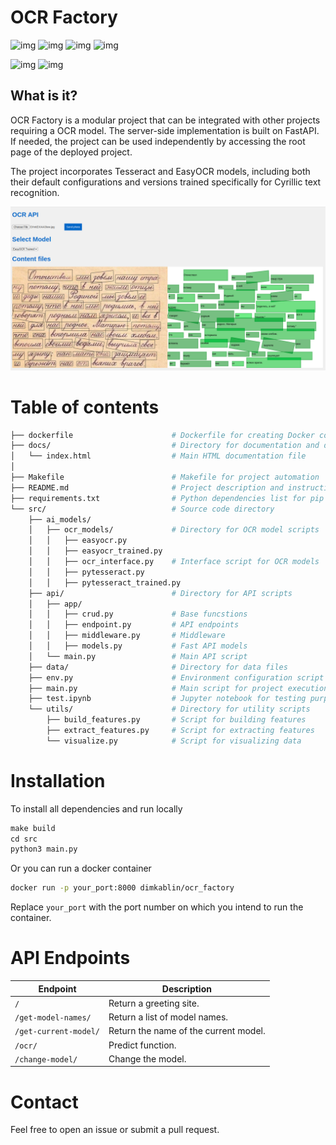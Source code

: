 # OCR Factory

![img](
    https://img.shields.io/badge/PYTHON-black?style=for-the-badge&logo=python
) ![img](
    https://img.shields.io/badge/DOCKER-black?style=for-the-badge&logo=docker
) ![img](
    https://img.shields.io/badge/PYTORCH-black?style=for-the-badge&logo=pytorch
) ![img](
    https://img.shields.io/badge/CUDA-black?style=for-the-badge&logo=nvidia
) 


![img](
    https://img.shields.io/badge/3.10-black?style=flat&logo=python&label=pyhton
) ![img](
https://img.shields.io/badge/MIT-green?style=flat&label=license
)

## What is it?
OCR Factory is a modular project that can be integrated with other projects requiring a OCR model. The server-side implementation is built on FastAPI. If needed, the project can be used independently by accessing the root page of the deployed project. 

The project incorporates Tesseract and EasyOCR models, including both their default configurations and versions trained specifically for Cyrillic text recognition.


![alt text](docs/src/image.png)

# Table of contents

```bash
├── dockerfile                      # Dockerfile for creating Docker container
├── docs/                           # Directory for documentation and design files
│   └── index.html                  # Main HTML documentation file
│   
├── Makefile                        # Makefile for project automation
├── README.md                       # Project description and instructions
├── requirements.txt                # Python dependencies list for pip
└── src/                            # Source code directory
    ├── ai_models/                  
    │   ├── ocr_models/             # Directory for OCR model scripts
    │   │   ├── easyocr.py          
    │   │   ├── easyocr_trained.py   
    │   │   ├── ocr_interface.py    # Interface script for OCR models
    │   │   ├── pytesseract.py      
    │   │   ├── pytesseract_trained.py  
    ├── api/                        # Directory for API scripts
    │   ├── app/                    
    │   │   ├── crud.py             # Base funcstions 
    │   │   ├── endpoint.py         # API endpoints
    │   │   ├── middleware.py       # Middleware 
    │   │   ├── models.py           # Fast API models 
    │   └── main.py                 # Main API script
    ├── data/                       # Directory for data files
    ├── env.py                      # Environment configuration script
    ├── main.py                     # Main script for project execution
    ├── test.ipynb                  # Jupyter notebook for testing purposes
    └── utils/                      # Directory for utility scripts
        ├── build_features.py       # Script for building features
        ├── extract_features.py     # Script for extracting features
        └── visualize.py            # Script for visualizing data

```

# Installation
To install all dependencies and run locally 

```python
make build
cd src
python3 main.py
```

Or you can run a docker container
```bash
docker run -p your_port:8000 dimkablin/ocr_factory
```

Replace ```your_port``` with the port number on which you intend to run the container.

# API Endpoints

| Endpoint                  | Description                                      |
|---------------------------|--------------------------------------------------|
| `/`                       | Return a greeting site.                          |
| `/get-model-names/`       | Return a list of model names.                    |
| `/get-current-model/`     | Return the name of the current model.            |
| `/ocr/`                   | Predict function.                                |
| `/change-model/`          | Change the model.                                |


# Contact

Feel free to open an issue or submit a pull request.
